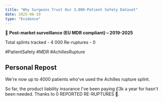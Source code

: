 ```yaml
---
title: "Why Surgeons Trust Our 3,000-Patient Safety Dataset"
date: 2025-06-19
type: "Evidence"
---
```


🧮 **Post-market surveillance (EU MDR compliant) – 2019-2025**

Total splints tracked - 4 000
Re-ruptures - 0

 #PatientSafety #MDR #AchillesRupture

## Personal Repost

We're now up to 4000 patients who've used the Achilles rupture splint.

So far, the product liability insurance I've been paying £3k a year for hasn't been needed. Thanks to 0 REPORTED RE-RUPTURES 🥳.
